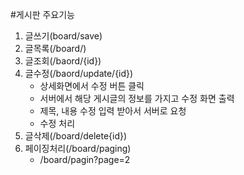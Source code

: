 
#게시판 주요기능

1. 글쓰기(board/save)
2. 글목록(/board/)
3. 글조회(/baord/{id})
4. 글수정(/baord/update/{id})
    - 상세화면에서 수정 버튼 클릭
    - 서버에서 해당 게시글의 정보를 가지고 수정 화면 출력
    - 제목, 내용 수정 입력 받아서 서버로 요청
    - 수정 처리
5. 글삭제(/board/delete{id})
6. 페이징처리(/board/paging)
   - /board/pagin?page=2
   